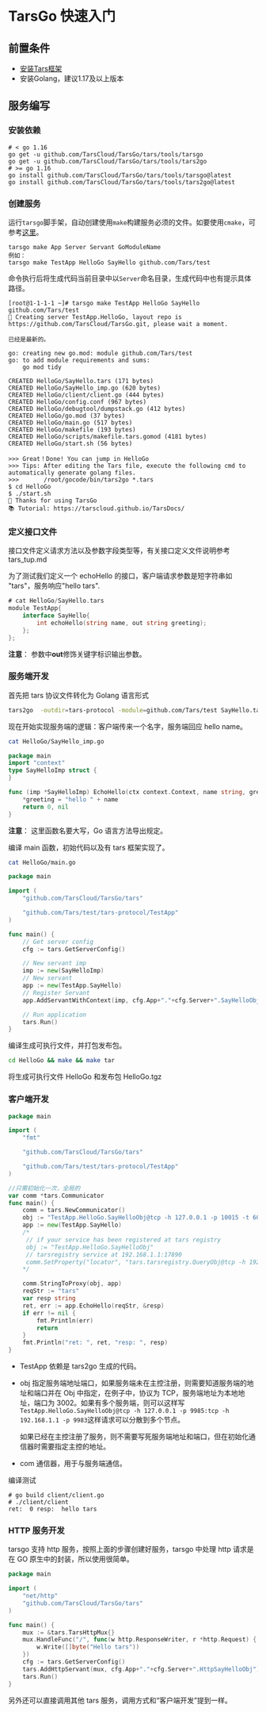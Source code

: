 # TarsGo 快速入门

## 前置条件

- [安装Tars框架](../installation/README.md)
- 安装Golang，建议1.17及以上版本

## 服务编写

### 安装依赖

```shell
# < go 1.16
go get -u github.com/TarsCloud/TarsGo/tars/tools/tarsgo
go get -u github.com/TarsCloud/TarsGo/tars/tools/tars2go
# >= go 1.16
go install github.com/TarsCloud/TarsGo/tars/tools/tarsgo@latest
go install github.com/TarsCloud/TarsGo/tars/tools/tars2go@latest
```

### 创建服务

运行`tarsgo`脚手架，自动创建使用`make`构建服务必须的文件。如要使用`cmake`，可参考[这里](../dev/tarsgo/cmake.md)。

```text
tarsgo make App Server Servant GoModuleName
例如：
tarsgo make TestApp HelloGo SayHello github.com/Tars/test
```

命令执行后将生成代码当前目录中以`Server`命名目录，生成代码中也有提示具体路径。

```text
[root@1-1-1-1 ~]# tarsgo make TestApp HelloGo SayHello github.com/Tars/test
🚀 Creating server TestApp.HelloGo, layout repo is https://github.com/TarsCloud/TarsGo.git, please wait a moment.

已经是最新的。

go: creating new go.mod: module github.com/Tars/test
go: to add module requirements and sums:
	go mod tidy

CREATED HelloGo/SayHello.tars (171 bytes)
CREATED HelloGo/SayHello_imp.go (620 bytes)
CREATED HelloGo/client/client.go (444 bytes)
CREATED HelloGo/config.conf (967 bytes)
CREATED HelloGo/debugtool/dumpstack.go (412 bytes)
CREATED HelloGo/go.mod (37 bytes)
CREATED HelloGo/main.go (517 bytes)
CREATED HelloGo/makefile (193 bytes)
CREATED HelloGo/scripts/makefile.tars.gomod (4181 bytes)
CREATED HelloGo/start.sh (56 bytes)

>>> Great！Done! You can jump in HelloGo
>>> Tips: After editing the Tars file, execute the following cmd to automatically generate golang files.
>>>       /root/gocode/bin/tars2go *.tars
$ cd HelloGo
$ ./start.sh
🤝 Thanks for using TarsGo
📚 Tutorial: https://tarscloud.github.io/TarsDocs/
```

### 定义接口文件

接口文件定义请求方法以及参数字段类型等，有关接口定义文件说明参考 tars_tup.md

为了测试我们定义一个 echoHello 的接口，客户端请求参数是短字符串如 "tars"，服务响应"hello tars".

```go
# cat HelloGo/SayHello.tars
module TestApp{
    interface SayHello{
        int echoHello(string name, out string greeting);
    };
};
```

**注意**： 参数中**out**修饰关键字标识输出参数。

### 服务端开发

首先把 tars 协议文件转化为 Golang 语言形式

```bash
tars2go  -outdir=tars-protocol -module=github.com/Tars/test SayHello.tars
```

现在开始实现服务端的逻辑：客户端传来一个名字，服务端回应 hello name。

```bash
cat HelloGo/SayHello_imp.go
```

```go
package main
import "context"
type SayHelloImp struct {
}

func (imp *SayHelloImp) EchoHello(ctx context.Context, name string, greeting *string) (int32, error) {
    *greeting = "hello " + name
    return 0, nil
}
```

**注意**： 这里函数名要大写，Go 语言方法导出规定。

编译 main 函数，初始代码以及有 tars 框架实现了。

```bash
cat HelloGo/main.go
```

```go
package main

import (
	"github.com/TarsCloud/TarsGo/tars"

	"github.com/Tars/test/tars-protocol/TestApp"
)

func main() {
	// Get server config
	cfg := tars.GetServerConfig()

	// New servant imp
	imp := new(SayHelloImp)
	// New servant
	app := new(TestApp.SayHello)
	// Register Servant
	app.AddServantWithContext(imp, cfg.App+"."+cfg.Server+".SayHelloObj")

	// Run application
	tars.Run()
}
```

编译生成可执行文件，并打包发布包。

```bash
cd HelloGo && make && make tar
```

将生成可执行文件 HelloGo 和发布包 HelloGo.tgz

### 客户端开发

```go
package main

import (
	"fmt"

	"github.com/TarsCloud/TarsGo/tars"

	"github.com/Tars/test/tars-protocol/TestApp"
)

//只需初始化一次，全局的
var comm *tars.Communicator
func main() {
    comm = tars.NewCommunicator()
    obj := "TestApp.HelloGo.SayHelloObj@tcp -h 127.0.0.1 -p 10015 -t 60000"
    app := new(TestApp.SayHello)
    /*
     // if your service has been registered at tars registry
     obj := "TestApp.HelloGo.SayHelloObj"
     // tarsregistry service at 192.168.1.1:17890
     comm.SetProperty("locator", "tars.tarsregistry.QueryObj@tcp -h 192.168.1.1 -p 17890")
    */

    comm.StringToProxy(obj, app)
    reqStr := "tars"
    var resp string
    ret, err := app.EchoHello(reqStr, &resp)
    if err != nil {
        fmt.Println(err)
        return
    }
    fmt.Println("ret: ", ret, "resp: ", resp)
}
```

- TestApp 依赖是 tars2go 生成的代码。
- obj 指定服务端地址端口，如果服务端未在主控注册，则需要知道服务端的地址和端口并在 Obj 中指定，在例子中，协议为 TCP，服务端地址为本地地址，端口为 3002。如果有多个服务端，则可以这样写`TestApp.HelloGo.SayHelloObj@tcp -h 127.0.0.1 -p 9985:tcp -h 192.168.1.1 -p 9983`这样请求可以分散到多个节点。

  如果已经在主控注册了服务，则不需要写死服务端地址和端口，但在初始化通信器时需要指定主控的地址。

- com 通信器，用于与服务端通信。

编译测试

```text
# go build client/client.go
# ./client/client
ret:  0 resp:  hello tars
```

### HTTP 服务开发

tarsgo 支持 http 服务，按照上面的步骤创建好服务，tarsgo 中处理 http 请求是在 GO 原生中的封装，所以使用很简单。

```go
package main

import (
	"net/http"
	"github.com/TarsCloud/TarsGo/tars"
)

func main() {
	mux := &tars.TarsHttpMux{}
	mux.HandleFunc("/", func(w http.ResponseWriter, r *http.Request) {
		w.Write([]byte("Hello tars"))
	})
    cfg := tars.GetServerConfig()
	tars.AddHttpServant(mux, cfg.App+"."+cfg.Server+".HttpSayHelloObj") //Register http server
	tars.Run()
}
```

另外还可以直接调用其他 tars 服务，调用方式和“客户端开发”提到一样。
